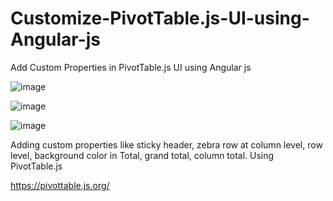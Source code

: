 # Customize-PivotTable.js-UI-using-Angular-js
Add Custom Properties in PivotTable.js UI using Angular js

![image](https://user-images.githubusercontent.com/99207509/174743356-0a9c2539-ebc3-4675-b4b1-6f7b949d9235.png)


 ![image](https://user-images.githubusercontent.com/99207509/174745649-ae330b88-3941-4270-86d5-1d2ed8c44689.png)


 ![image](https://user-images.githubusercontent.com/99207509/174745585-7dc4a127-745c-44ac-ac90-262b12ac978b.png)



Adding custom properties like sticky header, zebra row at column level, row level, background color in Total, grand total, column  total.
Using PivotTable.js 

https://pivottable.js.org/ 

